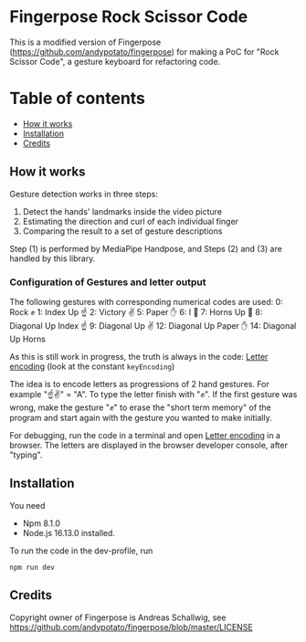 # Fingerpose Rock Scissor Code

This is a modified version of Fingerpose (https://github.com/andypotato/fingerpose)
for making a PoC for "Rock Scissor Code", a gesture keyboard for refactoring code.

# Table of contents

- [How it works](#how-it-works)
- [Installation](#installation)
- [Credits](#credits)

## How it works

Gesture detection works in three steps:

 1. Detect the hands' landmarks inside the video picture
 2. Estimating the direction and curl of each individual finger
 3. Comparing the result to a set of gesture descriptions

Step (1) is performed by MediaPipe Handpose, and Steps (2) and (3) are handled by this library.

### Configuration of Gestures and letter output

The following gestures with corresponding numerical codes are used:
0: Rock ✊
1: Index Up ☝️
2: Victory ✌️
5: Paper ✋
6: I 🤙
7: Horns Up 🤘
8: Diagonal Up Index ☝️
9: Diagonal Up ✌️
12: Diagonal Up Paper ✋
14: Diagonal Up Horns

As this is still work in progress, the truth is always in the code:
[Letter encoding](./dist/index.html) (look at the constant `keyEncoding`)

The idea is to encode letters as progressions of 2 hand gestures.
For example "☝️✌️" = "A".
To type the letter finish with "✊".
If the first gesture was wrong, make the gesture "✊" to erase the "short term memory" of the program and start again with the gesture you wanted to make initially. 

For debugging, run the code in a terminal and open [Letter encoding](./dist/index.html) in a browser.
The letters are displayed in the browser developer console, after "typing".

## Installation

You need
- Npm 8.1.0
- Node.js 16.13.0
installed.

To run the code in the dev-profile, run
```
npm run dev
```

## Credits

Copyright owner of Fingerpose is Andreas Schallwig, see https://github.com/andypotato/fingerpose/blob/master/LICENSE
